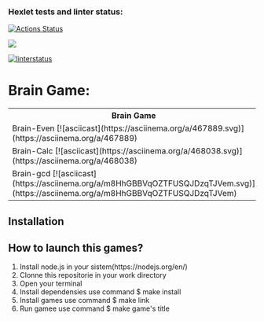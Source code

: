 ### Hexlet tests and linter status:
[![Actions Status](https://github.com/Etanu1553/frontend-project-lvl1/workflows/hexlet-check/badge.svg)](https://github.com/Etanu1553/frontend-project-lvl1/actions)

<a href="https://codeclimate.com/github/codeclimate/codeclimate/maintainability"><img src="https://api.codeclimate.com/v1/badges/a99a88d28ad37a79dbf6/maintainability" /></a>

[![linterstatus](https://github.com/Etanu1553/frontend-project-lvl1/actions/workflows/linterstatus.yml/badge.svg)](https://github.com/Etanu1553/frontend-project-lvl1/actions/workflows/linterstatus.yml)

Brain Game:
===========
<table>
    <tr>
      <th>Brain Game</th>
    </tr>
      <tr>
        <td>Brain-Even [![asciicast](https://asciinema.org/a/467889.svg)](https://asciinema.org/a/467889)</td>
        </tr>
      <tr>
        <td>Brain-Calc [![asciicast](https://asciinema.org/a/468038.svg)](https://asciinema.org/a/468038)</td>
        </tr>
        <tr>
        <td>Brain-gcd  [![asciicast](https://asciinema.org/a/m8HhGBBVqOZTFUSQJDzqTJVem.svg)](https://asciinema.org/a/m8HhGBBVqOZTFUSQJDzqTJVem)</td>
      </tr>
</table>

<h2>Installation</h2>
<h2>How to launch this games?</h2>
<ol>
  <li>Install node.js in your sistem(https://nodejs.org/en/)</li>
  <li>Clonne this repositorie in your work directory</li>
  <li>Open your terminal</li>
  <li>Install dependensies use command  $ make install</li>
  <li>Install games use command $ make link</li>
  <li>Run gamee use command $ make game's title</li>
  </ol>

